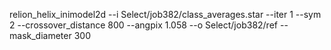

relion_helix_inimodel2d --i Select/job382/class_averages.star --iter 1 --sym 2 --crossover_distance 800 --angpix 1.058 --o Select/job382/ref --mask_diameter 300
